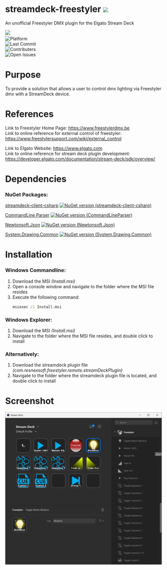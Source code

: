 # streamdeck-freestyler ![](https://www.freestylersupport.com/wiki/_media/fs_logo.gif)
An unofficial Freestyler DMX plugin for the Elgato Stream Deck

![](https://img.shields.io/static/v1?label=&message=Unofficial&color=red&style=plastic)</br>
![Platform](https://img.shields.io/badge/platform-Windows-lightgrey?style=plastic)</br>
![Last Commit](https://img.shields.io/github/last-commit/jwileyfl/streamdeck-freestyler?style=plastic)</br>
![Contributers](https://img.shields.io/github/contributors/jwileyfl/streamdeck-freestyler?style=plastic)</br>
![Open Issues](https://img.shields.io/github/issues-raw/jwileyfl/streamdeck-freestyler?style=plastic)

# Purpose
To provide a solution that allows a user to control dmx lighting via Freestyler dmx with a StreamDeck device.

# References
Link to Freestyler Home Page: https://www.freestylerdmx.be</br>
Link to online reference for external control of freestyler: https://www.freestylersupport.com/wiki/external_control

Link to Elgato Website: https://www.elgato.com</br>
Link to online reference for stream deck plugin development: https://developer.elgato.com/documentation/stream-deck/sdk/overview/

# Dependencies

### NuGet Packages:
[streamdeck-client-csharp](https://github.com/TyrenDe/streamdeck-client-csharp)
[![NuGet version (streamdeck-client-csharp)](https://img.shields.io/nuget/v/streamdeck-client-csharp.svg?style=plastic-square)](https://www.nuget.org/packages/streamdeck-client-csharp)

[CommandLine Parser](https://github.com/commandlineparser/commandline)
[![NuGet version (CommandLineParser)](https://img.shields.io/nuget/v/CommandLineParser.svg?style=plastic-square)](https://www.nuget.org/packages/CommandLineParser)

[Newtonsoft.Json](https://github.com/JamesNK/Newtonsoft.Json)
[![NuGet version (Newtonsoft.Json)](https://img.shields.io/nuget/v/Newtonsoft.Json.svg?style=plastic-square)](https://www.nuget.org/packages/Newtonsoft.Json)

[System.Drawing.Common](https://www.nuget.org/packages/System.Drawing.Common/9.0.0)
[![NuGet version (System.Drawing.Common)](https://img.shields.io/nuget/v/System.Drawing.Common.svg?style=plastic-square)](https://www.nuget.org/packages/System.Drawing.Common)

# Installation
### Windows Commandline:
1. Download the MSI *(Install.msi)*
2. Open a console window and navigate to the folder where the MSI file resides
3. Execute the following command:
   ```bat
   msiexec /i Install.msi
   ```
### Windows Explorer:

1. Download the MSI *(Install.msi)*
2. Navigate to the folder where the MSI file resides, and double click to install

### Alternatively:

1. Download the streamdeck plugin file *(com.resnexsoft.freestyler.remote.streamDeckPlugin)*
2. Navigate to the folder where the streamdeck plugin file is located, and double click to install

# Screenshot
![StreamDeck Screenshot](https://github.com/jwileyfl/streamdeck-freestyler/blob/main/StreamDeckScreenshot.png?raw=true)
